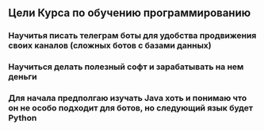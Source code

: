 ## Цели Курса по обучению программированию

### Научитья писать телеграм боты для удобства продвижения своих каналов (сложных ботов с базами данных)

### Научиться делать полезный софт и зарабатывать на нем деньги

### Для начала предполгаю изучать Java хоть и понимаю что он не особо подходит для ботов, но следующий язык будет Python